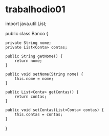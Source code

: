 # trabalhodio01
import java.util.List;

public class Banco {

	private String nome;
	private List<Conta> contas;

	public String getNome() {
		return nome;
	}

	public void setNome(String nome) {
		this.nome = nome;
	}

	public List<Conta> getContas() {
		return contas;
	}

	public void setContas(List<Conta> contas) {
		this.contas = contas;
	}

}
